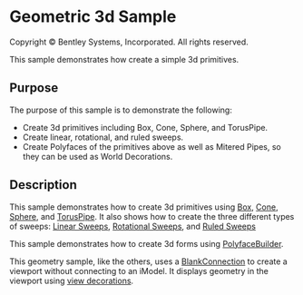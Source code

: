 # Geometric 3d Sample

Copyright © Bentley Systems, Incorporated. All rights reserved.

This sample demonstrates how create a simple 3d primitives.

## Purpose

The purpose of this sample is to demonstrate the following:

* Create 3d primitives including Box, Cone, Sphere, and TorusPipe.
* Create linear, rotational, and ruled sweeps.
* Create Polyfaces of the primitives above as well as Mitered Pipes, so they can be used as World Decorations.

## Description

This sample demonstrates how to create 3d primitives using [Box](https://www.imodeljs.org/reference/geometry-core/solid/box/), [Cone](https://www.imodeljs.org/reference/geometry-core/solid/cone/), [Sphere](https://www.imodeljs.org/reference/geometry-core/solid/sphere/), and [TorusPipe](https://www.imodeljs.org/reference/geometry-core/solid/toruspipe/). It also shows how to create the three different types of sweeps: [Linear Sweeps](https://www.itwinjs.org/reference/geometry-core/solid/linearsweep/), [Rotational Sweeps](https://www.itwinjs.org/reference/geometry-core/solid/rotationalsweep/), and [Ruled Sweeps](https://www.itwinjs.org/reference/geometry-core/solid/ruledsweep/)

This sample demonstrates how to create 3d forms using [PolyfaceBuilder](https://www.imodeljs.org/reference/geometry-core/polyface/polyfacebuilder/).

This geometry sample, like the others, uses a [BlankConnection](https://www.imodeljs.org/learning/frontend/blankconnection/) to create a viewport without connecting to an iModel.  It displays geometry in the viewport using [view decorations](https://www.imodeljs.org/learning/frontend/viewdecorations/).

